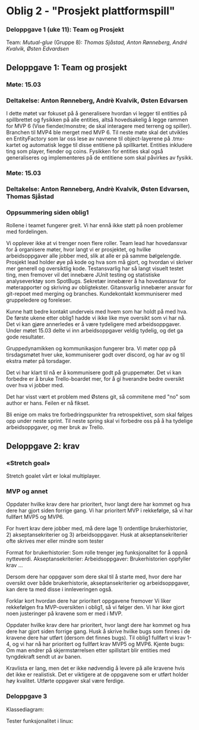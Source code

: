 # Oblig 2 - "Prosjekt plattformspill"
### Deloppgave 1 (uke 11): Team og Prosjekt
Team: *Mutual-glue* (Gruppe 8): *Thomas Sjåstad, Anton Rønneberg, André Kvalvik, Østen Edvardsen*

## Deloppgave 1: Team og prosjekt
### Møte: 15.03
### Deltakelse: Anton Rønneberg, Andrè Kvalvik, Østen Edvarsen
I dette møtet var fokuset på å generalisere hvordan vi legger til entities på spillbrettet og fysikken på alle entities, altså hovedsakelig å legge rammen for MVP 6 (Vise fiender/monstre; de skal interagere med terreng og spiller). Branchen til MVP4 ble merget med MVP 6. Til neste møte skal det utvikles en EntityFactory som lar oss lese av navnene til object-layerene på .tmx-kartet og automatisk legge til disse entitiene på spillkartet. Entities inkludere ting som player, fiender og coins. Fysikken for entities skal også generaliseres og implementeres på de entitiene som skal påvirkes av fysikk. 

### Møte: 15.03
### Deltakelse: Anton Rønneberg, Andrè Kvalvik, Østen Edvarsen, Thomas Sjåstad



### Oppsummering siden oblig1
Rollene i teamet fungerer greit. Vi har ennå ikke støtt på noen problemer med fordelingen. 

Vi opplever ikke at vi trenger noen flere roller. Team lead har hovedansvar for å organisere møter, hvor langt vi er prosjektet, og hvilke arbeidsoppgaver alle jobber med, slik at alle er på samme bølgelengde. Prosjekt lead holder øye på kode og hva som må gjort, og hvordan vi skriver mer generell og oversiktlig kode. Testansvarlig har så langt visuelt testet ting, men fremover vil det innebære JUnit testing og statistiske analyseverktøy som SpotBugs. Sekretær innebærer å ha hovedansvar for møterapporter og skriving av obligtekster. Gitansvarlig innebærer ansvar for git-repoet med merging og branches. Kundekontakt kommuniserer med gruppeledere og foreleser. 

Kunne hatt bedre kontakt underveis med hvem som har holdt på med hva. De første ukene etter oblig1 hadde vi ikke like mye oversikt som vi har nå. Det vi kan gjøre annerledes er å være tydeligere med arbeidsoppgaver. Under møtet 15.03 delte vi inn arbeidsoppgaver veldig tydelig, og det ga gode resultater. 

Gruppedynamikken og kommunikasjon fungerer bra. Vi møter opp på tirsdagsmøtet hver uke, kommuniserer godt over discord, og har av og til ekstra møter på torsdager. 

Det vi har klart til nå er å kommunisere godt på gruppemøter. Det vi kan forbedre er å bruke Trello-boardet mer, for å gi hverandre bedre oversikt over hva vi jobber med. 

Det har visst vært et problem med Østens git, så commitene med "no" som author er hans. Feilen er nå fikset. 

Bli enige om maks tre forbedringspunkter fra retrospektivet, som skal følges opp under neste sprint.
Til neste spring skal vi forbedre oss på å ha tydelige arbeidsoppgaver, og mer bruk av Trello. 


## Deloppgave 2: krav
### «Stretch goal»
Stretch goalet vårt er lokal multiplayer. 

### MVP og annet
Oppdater hvilke krav dere har prioritert, hvor langt dere har kommet og hva dere har gjort siden forrige gang.
Vi har prioritert MVP i rekkefølge, så vi har fullført MVP5 og MVP6. 


For hvert krav dere jobber med, må dere lage 1) ordentlige brukerhistorier, 2) akseptansekriterier og 3) arbeidsoppgaver. Husk at akseptansekriterier ofte skrives mer eller mindre som tester

Format for brukerhistorier:
Som rolle trenger jeg funksjonalitet for å oppnå nytteverdi.
Akseptansekriterier:
Arbeidsoppgaver:
Brukerhistorien oppfyller krav …

Dersom dere har oppgaver som dere skal til å starte med, hvor dere har oversikt over både brukerhistorie, akseptansekriterier og arbeidsoppgaver, kan dere ta med disse i innleveringen også.


Forklar kort hvordan dere har prioritert oppgavene fremover
Vi liker rekkefølgen fra MVP-oversikten i oblig1, så vi følger den. Vi har ikke gjort noen justeringer på kravene som er med i MVP. 


Oppdater hvilke krav dere har prioritert, hvor langt dere har kommet og hva dere har gjort siden forrige gang.
Husk å skrive hvilke bugs som finnes i de kravene dere har utført (dersom det finnes bugs).
Til oblig1 fullført vi krav 1-4, og vi har nå har prioritert og fullført krav MVP5 og MVP6. 
Kjente bugs: Om man endrer på skjermstørrelsen etter spillstart blir entities med tyngdekraft sendt ut av banen. 

Kravlista er lang, men det er ikke nødvendig å levere på alle kravene hvis det ikke er realistisk. Det er viktigere at de oppgavene som er utført holder høy kvalitet. Utførte oppgaver skal være ferdige.


### Deloppgave 3
Klassediagram:

Tester funksjonalitet i linux: 


